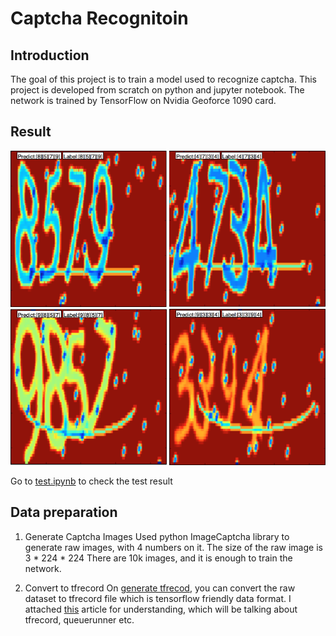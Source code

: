 # Captcha Recognitoin

## Introduction
The goal of this project is to train a model used to recognize captcha. This project is developed from scratch on python and jupyter notebook.
The network is trained by TensorFlow on Nvidia Geoforce 1090 card.

## Result
<img src=https://github.com/kevinlzb/Captcha-Recognition/blob/master/images/image1.png width="250" height="250"/>
<img src=https://github.com/kevinlzb/Captcha-Recognition/blob/master/images/image2.png width="250" height="250"/>
<img src=https://github.com/kevinlzb/Captcha-Recognition/blob/master/images/image6.png width="250" height="250"/> 
<img src=https://github.com/kevinlzb/Captcha-Recognition/blob/master/images/image7.png width="250" height="250"/>

Go to [test.ipynb](https://github.com/kevinlzb/Captcha-Recognition/blob/master/test.ipynb) to check the test result

## Data preparation
1. Generate Captcha Images
  Used python ImageCaptcha library to generate raw images, with 4 numbers on it. The size of the raw image is 3 * 224 * 224
  There are 10k images, and it is enough to train the network.
  
2. Convert to tfrecord
  On [generate tfrecod](https://github.com/kevinlzb/Captcha-Recognition/blob/master/generate%20the%20dataset.ipynb), you can convert the raw 
  dataset to tfrecord file which is tensorflow friendly data format. I attached [this](https://indico.io/tensorflow-data-inputs-part1-placeholders-protobufs-queues/) article for understanding, which will be talking about 
  tfrecord, queuerunner etc.


  
 

